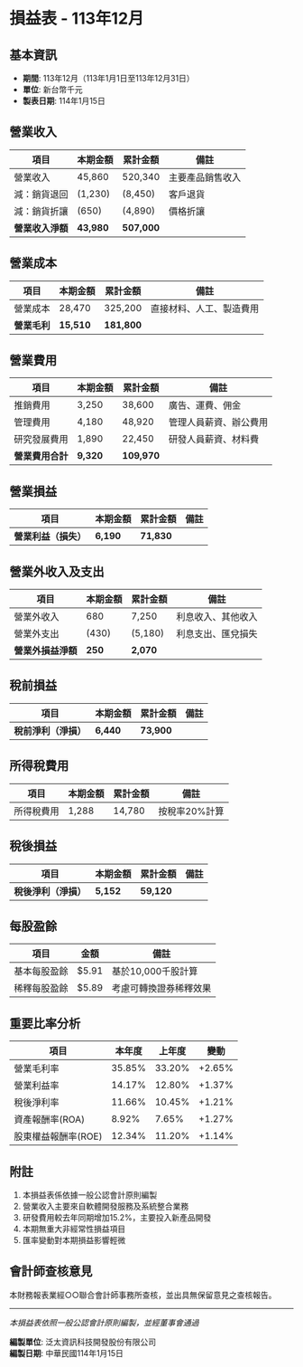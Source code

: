 # 損益表 - 113年12月

## 基本資訊
- **期間**: 113年12月（113年1月1日至113年12月31日）
- **單位**: 新台幣千元
- **製表日期**: 114年1月15日

## 營業收入
| 項目 | 本期金額 | 累計金額 | 備註 |
|------|----------|----------|------|
| 營業收入 | 45,860 | 520,340 | 主要產品銷售收入 |
| 減：銷貨退回 | (1,230) | (8,450) | 客戶退貨 |
| 減：銷貨折讓 | (650) | (4,890) | 價格折讓 |
| **營業收入淨額** | **43,980** | **507,000** | |

## 營業成本
| 項目 | 本期金額 | 累計金額 | 備註 |
|------|----------|----------|------|
| 營業成本 | 28,470 | 325,200 | 直接材料、人工、製造費用 |
| **營業毛利** | **15,510** | **181,800** | |

## 營業費用
| 項目 | 本期金額 | 累計金額 | 備註 |
|------|----------|----------|------|
| 推銷費用 | 3,250 | 38,600 | 廣告、運費、佣金 |
| 管理費用 | 4,180 | 48,920 | 管理人員薪資、辦公費用 |
| 研究發展費用 | 1,890 | 22,450 | 研發人員薪資、材料費 |
| **營業費用合計** | **9,320** | **109,970** | |

## 營業損益
| 項目 | 本期金額 | 累計金額 | 備註 |
|------|----------|----------|------|
| **營業利益（損失）** | **6,190** | **71,830** | |

## 營業外收入及支出
| 項目 | 本期金額 | 累計金額 | 備註 |
|------|----------|----------|------|
| 營業外收入 | 680 | 7,250 | 利息收入、其他收入 |
| 營業外支出 | (430) | (5,180) | 利息支出、匯兌損失 |
| **營業外損益淨額** | **250** | **2,070** | |

## 稅前損益
| 項目 | 本期金額 | 累計金額 | 備註 |
|------|----------|----------|------|
| **稅前淨利（淨損）** | **6,440** | **73,900** | |

## 所得稅費用
| 項目 | 本期金額 | 累計金額 | 備註 |
|------|----------|----------|------|
| 所得稅費用 | 1,288 | 14,780 | 按稅率20%計算 |

## 稅後損益
| 項目 | 本期金額 | 累計金額 | 備註 |
|------|----------|----------|------|
| **稅後淨利（淨損）** | **5,152** | **59,120** | |

## 每股盈餘
| 項目 | 金額 | 備註 |
|------|------|------|
| 基本每股盈餘 | $5.91 | 基於10,000千股計算 |
| 稀釋每股盈餘 | $5.89 | 考慮可轉換證券稀釋效果 |

## 重要比率分析
| 項目 | 本年度 | 上年度 | 變動 |
|------|-------|-------|------|
| 營業毛利率 | 35.85% | 33.20% | +2.65% |
| 營業利益率 | 14.17% | 12.80% | +1.37% |
| 稅後淨利率 | 11.66% | 10.45% | +1.21% |
| 資產報酬率(ROA) | 8.92% | 7.65% | +1.27% |
| 股東權益報酬率(ROE) | 12.34% | 11.20% | +1.14% |

## 附註
1. 本損益表係依據一般公認會計原則編製
2. 營業收入主要來自軟體開發服務及系統整合業務
3. 研發費用較去年同期增加15.2%，主要投入新產品開發
4. 本期無重大非經常性損益項目
5. 匯率變動對本期損益影響輕微

## 會計師查核意見
本財務報表業經○○聯合會計師事務所查核，並出具無保留意見之查核報告。

---
*本損益表依照一般公認會計原則編製，並經董事會通過*

**編製單位**: 泛太資訊科技開發股份有限公司  
**編製日期**: 中華民國114年1月15日 